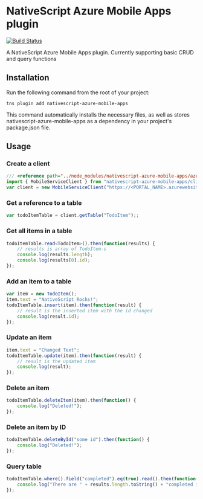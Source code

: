 # NativeScript Azure Mobile Apps plugin
[![Build Status](https://travis-ci.org/PeterStaev/nativescript-azure-mobile-apps.svg?branch=master)](https://travis-ci.org/PeterStaev/nativescript-azure-mobile-apps)

A NativeScript Azure Mobile Apps plugin. Currently supporting basic CRUD and query functions


## Installation
Run the following command from the root of your project:

`tns plugin add nativescript-azure-mobile-apps`

This command automatically installs the necessary files, as well as stores nativescript-azure-mobile-apps as a dependency in your project's package.json file.

## Usage

### Create a client
```typescript
/// <reference path="../node_modules/nativescript-azure-mobile-apps/azure-mobile-apps.d.ts" />
import { MobileServiceClient } from "nativescript-azure-mobile-apps/client";
var client = new MobileServiceClient("https://<PORTAL_NAME>.azurewebsites.net");
```
### Get a reference to a table
```typescript
var todoItemTable = client.getTable("TodoItem");;
```
### Get all items in a table
```typescript
todoItemTable.read<TodoItem>().then(function(results) {
    // results is array of TodoItem-s
    console.log(results.length);
    console.log(results[0].id);
});
```
### Add an item to a table
```typescript
var item = new TodoItem();
item.text = "NativeScript Rocks!";
todoItemTable.insert(item).then(function(result) {
    // result is the inserted item with the id changed
    console.log(result.id);
});
```

### Update an item
```typescript
item.text = "Changed Text";
todoItemTable.update(item).then(function(result) {
    // result is the updated item
    console.log(result);
});
```
### Delete an item
```typescript
todoItemTable.deleteItem(item).then(function() {
    console.log("Deleted!");
});
```
### Delete an item by ID
```typescript
todoItemTable.deleteById("some id").then(function() {
    console.log("Deleted!");
});
```

### Query table
```typescript
todoItemTable.where().field("completed").eq(true).read().then(function(results) {
    console.log("There are " + results.length.toString() + "completed items");
});
```